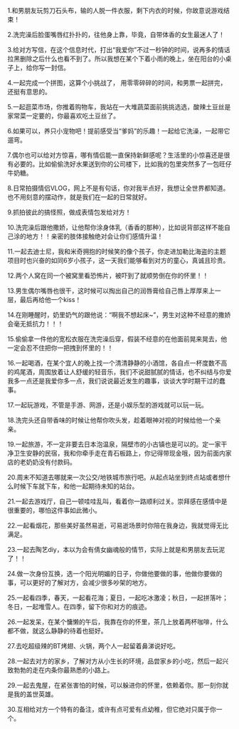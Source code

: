 1.和男朋友玩剪刀石头布，输的人脱一件衣服，剩下内衣的时候，你故意说游戏结束！



2.洗完澡后脸蛋嘴唇红扑扑的，往他身上靠，毕竟，自带体香的女生最迷人了！



3.给对方写信，在这个信息时代，打出“我爱你”不过一秒钟的时间，说再多的情话拉黑删除之后什么也看不到了。所以我想在某个下着小雨的晚上，坐在阳台的小桌子上，给你写一封信。



4.一起完成一个拼图，这算个小挑战了， 用零零碎碎的时间，和男票一起拼完，还挺有意思的。



5.一起逛菜市场，你推着购物车，我站在一大堆蔬菜面前挑挑选选，酸辣土豆丝是家常菜一定要的，你最喜欢吃土豆丝了。



6.如果可以，养只小宠物吧！提前感受当“爹妈”的乐趣！一起给它洗澡，一起带它遛弯。



7.偶尔也可以给对方惊喜，哪有情侣能一直保持新鲜感呢？生活里的小惊喜还是很有必要的。比如偷偷洗好水果送到你的公司楼下，比如我的包里突然多了一包旺仔牛奶糖。



8.日常拍摄情侣VLOG，网上不是有句话，你对我半点好，我想让全世界都知道。也不用刻意的摆动作，就是我们在一起的日常就好。



9.抓拍彼此的搞怪照，做成表情包发给对方！



10.洗完澡后跟他撒娇，让他帮你涂身体乳（香香的那种），比如说背部这样不能自己涂的地方！！亲密的肢体接触绝对会让你们感情升温！



11.一起去迪士尼，我和米奇拥抱的时候笑的像个孩子，你走进加勒比海盗的主题项目时也兴奋的如同6岁小孩子，这一天我们能够看到对方的童心，真诚且珍贵。



12.两个人窝在同一个被窝里看恐怖片，被吓到了就顺势倒在你的怀里！！



13.男生偶尔嘴唇也很干，这时候可以掏出自己的润唇膏给自己唇上厚厚来上一层，最后再给他一个kiss！



14.在刚睡醒时，奶里奶气的跟他说：“啊我不想起床~”，男生对这种不经意的撒娇会毫无抵抗力！！！



15.偷偷拿一件他的宽松衣服在洗完澡后穿，假装不经意的在他面前晃来晃去，他一定会忍不住把你一把拽到怀里的！！



16.一起喝酒，在某个宜人的晚上找一个清清静静的小酒馆，各自点一杯度数不高的鸡尾酒，周围放着让人舒缓的轻音乐，我们不说甜腻腻的情话，也不纠结与你爱我多一点还是我爱你多一点，我们说说最近发生的趣事，谈谈大学时期干过的蠢事。



17.一起玩游戏，不管是手游、网游，还是小娱乐型的游戏就可以玩一玩。



18.洗完头还自带香味的时候让他帮你吹头发，趁着眼神对视的时候给他一个亲亲。



19.一起旅游，不一定非要去日本泡温泉，隔壁市的小古镇也是可以的。定一家干净卫生安静的民宿，我和你牵手走在青石板路上，你记得带现金哦，因为前面内家店的老奶奶没有付款码。



20.周末不知道去哪就来一次公交/地铁城市旅行吧。从起点站坐到终点站或者想什么时候下车就下车，和他一起期待未知的站台。



21.一起去游戏厅，自己一顿哇哇乱叫，看着你一路顺利过关。崇拜感在感情中是很重要的，哪怕这件事如此微小。



22.一起看烟花，那些美好虽然易逝，可易逝场景时你陪在我身边，我就觉得无比满足。



23.一起去陶艺diy，本以为会有倩女幽魂般的情节，实际上就是和男朋友去玩泥了！！



24.做一次身份互换，选一个阳光明媚的日子，你做他要做的事，他做你要做的事，可以更好的了解对方，会减少很多吵架的地方。



25.一起看四季，春天，一起看花海；夏日，一起吃冰激凌；秋日，一起拼落叶；冬日，一起堆雪人。在四季，留下你和对方的痕迹。



26.一起发呆，在某个慵懒的午后，我靠在你的怀里，茶几上放着两杯咖啡，什么都不做，就这么静静的待着也挺好。



27.去吃超级辣的BT烤翅、火锅，两个人一起留着鼻涕说好吃。



28.一起去对方的家乡，了解对方从小生长的环境，品尝家乡的小吃，然后一起兴致勃勃的走在内条你最熟悉的小路上。



29.一起去鬼屋，在紧张害怕的时候，可以躲进你的怀里，依赖着你。那一刻你就是我的盖世英雄。



30.互相给对方一个特有的备注，或许有点可爱有点幼稚，但它绝对只属于你一个。